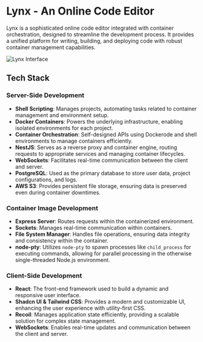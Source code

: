 # Lynx - An Online Code Editor

Lynx is a sophisticated online code editor integrated with container orchestration, designed to streamline the development process. It provides a unified platform for writing, building, and deploying code with robust container management capabilities.

![Lynx Interface](https://d22otbfo28bxw0.cloudfront.net/synapse-storage/assets/Screenshot%20from%202024-08-21%2002-38-24.png)

## Tech Stack

### Server-Side Development
- **Shell Scripting**: Manages projects, automating tasks related to container management and environment setup.
- **Docker Containers**: Powers the underlying infrastructure, enabling isolated environments for each project.
- **Container Orchestration**: Self-designed APIs using Dockerode and shell environments to manage containers efficiently.
- **NestJS**: Serves as a reverse proxy and container engine, routing requests to appropriate services and managing container lifecycles.
- **WebSockets**: Facilitates real-time communication between the client and server.
- **PostgreSQL**: Used as the primary database to store user data, project configurations, and logs.
- **AWS S3**: Provides persistent file storage, ensuring data is preserved even during container downtimes.

### Container Image Development
- **Express Server**: Routes requests within the containerized environment.
- **Sockets**: Manages real-time communication within containers.
- **File System Manager**: Handles file operations, ensuring data integrity and consistency within the container.
- **node-pty**: Utilizes `node-pty` to spawn processes like `child_process` for executing commands, allowing for parallel processing in the otherwise single-threaded Node.js environment.

### Client-Side Development
- **React**: The front-end framework used to build a dynamic and responsive user interface.
- **Shadcn UI & Tailwind CSS**: Provides a modern and customizable UI, enhancing the user experience with utility-first CSS.
- **Recoil**: Manages application state efficiently, providing a scalable solution for complex state management.
- **WebSockets**: Enables real-time updates and communication between the client and server.

